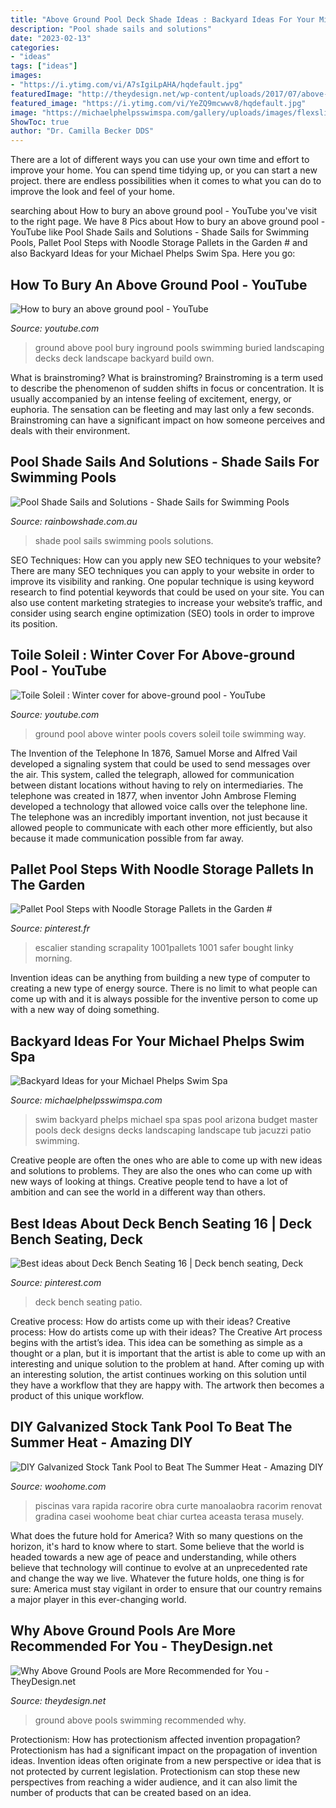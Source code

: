 ```yaml
---
title: "Above Ground Pool Deck Shade Ideas : Backyard Ideas For Your Michael Phelps Swim Spa"
description: "Pool shade sails and solutions"
date: "2023-02-13"
categories:
- "ideas"
tags: ["ideas"]
images:
- "https://i.ytimg.com/vi/A7sIgiLpAHA/hqdefault.jpg"
featuredImage: "http://theydesign.net/wp-content/uploads/2017/07/above-ground-swimming-pools-lakeland-fl-unique-pools-spas-intended-for-above-ground-pools-why-above-ground-pools-are-more-recommended-for-you-e1499324647749.jpg"
featured_image: "https://i.ytimg.com/vi/YeZQ9mcwwv8/hqdefault.jpg"
image: "https://michaelphelpsswimspa.com/gallery/uploads/images/flexslider/1408733867_598930.jpg"
ShowToc: true
author: "Dr. Camilla Becker DDS"
---
```



There are a lot of different ways you can use your own time and effort to improve your home. You can spend time tidying up, or you can start a new project. there are endless possibilities when it comes to what you can do to improve the look and feel of your home.

	

		
searching about How to bury an above ground pool - YouTube you've visit to the right page. We have 8 Pics about How to bury an above ground pool - YouTube like Pool Shade Sails and Solutions - Shade Sails for Swimming Pools, Pallet Pool Steps with Noodle Storage Pallets in the Garden # and also Backyard Ideas for your Michael Phelps Swim Spa. Here you go:
		
    
## How To Bury An Above Ground Pool - YouTube

<img loading=lazy src="https://i.ytimg.com/vi/A7sIgiLpAHA/hqdefault.jpg" onerror="this.onerror=null;this.src='https://tse4.mm.bing.net/th?id=OIP.oW-uNXLsIHAieMWlh-DJkwHaFj&amp;pid=15.1';" alt="How to bury an above ground pool - YouTube">

_Source: youtube.com_

>ground above pool bury inground pools swimming buried landscaping decks deck landscape backyard build own. 

	

What is brainstroming?
What is brainstroming? Brainstroming is a term used to describe the phenomenon of sudden shifts in focus or concentration. It is usually accompanied by an intense feeling of excitement, energy, or euphoria. The sensation can be fleeting and may last only a few seconds. Brainstroming can have a significant impact on how someone perceives and deals with their environment.

    
## Pool Shade Sails And Solutions - Shade Sails For Swimming Pools

<img loading=lazy src="https://rainbowshade.com.au/wp-content/uploads/2018/06/Resi-Z16-HousePool.jpg" onerror="this.onerror=null;this.src='https://tse4.mm.bing.net/th?id=OIP._hqXDUKRERp8depuRATFigHaFj&amp;pid=15.1';" alt="Pool Shade Sails and Solutions - Shade Sails for Swimming Pools">

_Source: rainbowshade.com.au_

>shade pool sails swimming pools solutions. 

	

SEO Techniques: How can you apply new SEO techniques to your website?
There are many SEO techniques you can apply to your website in order to improve its visibility and ranking. One popular technique is using keyword research to find potential keywords that could be used on your site. You can also use content marketing strategies to increase your website’s traffic, and consider using search engine optimization (SEO) tools in order to improve its position.

    
## Toile Soleil : Winter Cover For Above-ground Pool - YouTube

<img loading=lazy src="https://i.ytimg.com/vi/YeZQ9mcwwv8/hqdefault.jpg" onerror="this.onerror=null;this.src='https://tse2.mm.bing.net/th?id=OIP.aXz0VOqFQ-bAqOI2l36jpgHaFj&amp;pid=15.1';" alt="Toile Soleil : Winter cover for above-ground pool - YouTube">

_Source: youtube.com_

>ground pool above winter pools covers soleil toile swimming way. 

	

The Invention of the Telephone
In 1876, Samuel Morse and Alfred Vail developed a signaling system that could be used to send messages over the air. This system, called the telegraph, allowed for communication between distant locations without having to rely on intermediaries. The telephone was created in 1877, when inventor John Ambrose Fleming developed a technology that allowed voice calls over the telephone line. The telephone was an incredibly important invention, not just because it allowed people to communicate with each other more efficiently, but also because it made communication possible from far away.

    
## Pallet Pool Steps With Noodle Storage Pallets In The Garden #

<img loading=lazy src="https://i.pinimg.com/736x/67/09/3a/67093afe2e9202c40092865d718b816c.jpg" onerror="this.onerror=null;this.src='https://tse1.mm.bing.net/th?id=OIP.iVtDiG8dlclTunot0wDlZQHaJ4&amp;pid=15.1';" alt="Pallet Pool Steps with Noodle Storage Pallets in the Garden #">

_Source: pinterest.fr_

>escalier standing scrapality 1001pallets 1001 safer bought linky morning. 

	

Invention ideas can be anything from building a new type of computer to creating a new type of energy source. There is no limit to what people can come up with and it is always possible for the inventive person to come up with a new way of doing something.

    
## Backyard Ideas For Your Michael Phelps Swim Spa

<img loading=lazy src="https://michaelphelpsswimspa.com/gallery/uploads/images/flexslider/1408733867_598930.jpg" onerror="this.onerror=null;this.src='https://tse3.mm.bing.net/th?id=OIP.OPpl4iFjTUdZegjHbvg6xwHaFA&amp;pid=15.1';" alt="Backyard Ideas for your Michael Phelps Swim Spa">

_Source: michaelphelpsswimspa.com_

>swim backyard phelps michael spa spas pool arizona budget master pools deck designs decks landscaping landscape tub jacuzzi patio swimming. 

	

Creative people are often the ones who are able to come up with new ideas and solutions to problems. They are also the ones who can come up with new ways of looking at things. Creative people tend to have a lot of ambition and can see the world in a different way than others.

    
## Best Ideas About Deck Bench Seating 16 | Deck Bench Seating, Deck

<img loading=lazy src="https://i.pinimg.com/736x/47/29/2d/47292d0cb196996477f07a10b688f7f6.jpg" onerror="this.onerror=null;this.src='https://tse4.mm.bing.net/th?id=OIP.n85zDgJvvhVCE_zNAqggpwHaFj&amp;pid=15.1';" alt="Best ideas about Deck Bench Seating 16 | Deck bench seating, Deck">

_Source: pinterest.com_

>deck bench seating patio. 

	

Creative process: How do artists come up with their ideas?
Creative process: How do artists come up with their ideas?
The Creative Art process begins with the artist’s idea. This idea can be something as simple as a thought or a plan, but it is important that the artist is able to come up with an interesting and unique solution to the problem at hand. After coming up with an interesting solution, the artist continues working on this solution until they have a workflow that they are happy with. The artwork then becomes a product of this unique workflow.

    
## DIY Galvanized Stock Tank Pool To Beat The Summer Heat - Amazing DIY

<img loading=lazy src="https://www.woohome.com/wp-content/uploads/2016/06/galvanized-stock-tank-pool-ideas-woohome-3_0.jpg" onerror="this.onerror=null;this.src='https://tse3.mm.bing.net/th?id=OIP.rPObaOGChCdPeyK3JY7IjwHaR2&amp;pid=15.1';" alt="DIY Galvanized Stock Tank Pool to Beat The Summer Heat - Amazing DIY">

_Source: woohome.com_

>piscinas vara rapida racorire obra curte manoalaobra racorim renovat gradina casei woohome beat chiar curtea aceasta terasa musely. 

	

What does the future hold for America? With so many questions on the horizon, it's hard to know where to start. Some believe that the world is headed towards a new age of peace and understanding, while others believe that technology will continue to evolve at an unprecedented rate and change the way we live. Whatever the future holds, one thing is for sure: America must stay vigilant in order to ensure that our country remains a major player in this ever-changing world.

    
## Why Above Ground Pools Are More Recommended For You - TheyDesign.net

<img loading=lazy src="http://theydesign.net/wp-content/uploads/2017/07/above-ground-swimming-pools-lakeland-fl-unique-pools-spas-intended-for-above-ground-pools-why-above-ground-pools-are-more-recommended-for-you-e1499324647749.jpg" onerror="this.onerror=null;this.src='https://tse1.mm.bing.net/th?id=OIP.R9tku2lgiNAo7moh8SnigAHaFj&amp;pid=15.1';" alt="Why Above Ground Pools are More Recommended for You - TheyDesign.net">

_Source: theydesign.net_

>ground above pools swimming recommended why. 

	

Protectionism: How has protectionism affected invention propagation?
Protectionism has had a significant impact on the propagation of invention ideas. Invention ideas often originate from a new perspective or idea that is not protected by current legislation. Protectionism can stop these new perspectives from reaching a wider audience, and it can also limit the number of products that can be created based on an idea.

